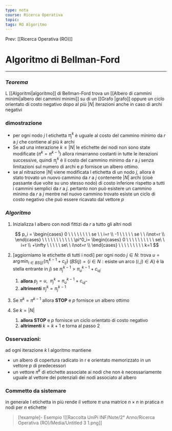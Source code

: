 ```yaml
---
type: nota
course: Ricerca Operativa
topic: 
tags: RO Algoritmo 
---
```


Prev: [[Ricerca Operativa (RO)]]

# Algoritmo di Bellman-Ford
---

### *Teorema*
L [[Algoritmi|algoritmo]] di Bellman-Ford trova un [[Albero di cammini minimi|albero dei cammini minimi]]  su di un [[Grafo |grafo]] oppure un ciclo orientato di costo negativo dopo al più $|N|$ iterazioni anche in caso di archi negativi

### dimostrazione

- per ogni nodo $j$ l etichetta $\pi^k_j$ è uguale al costo del cammino minimo da $r$  a $j$ che contiene al più $k$ archi
- Se ad una interazione $k \leq |N|$ le etichette dei nodi non sono state modificate $(\pi^k=\pi^{k-1})$ allora rimarranno costanti in tutte le iterazioni successive, quindi $\pi^k_j$ è il costo del cammino minimo da $r$ a $j$ senza limitazioni sul numero di archi e $p$ fornisce un albero ottimo.
- se al nitrazione $|N|$ viene modificata l etichetta di un nodo $j$, allora è stato trovato un nuovo cammino da $r$ a $j$ contenente $|N|$ archi (cioè passante due volte su uno stesso nodo) di costo inferiore rispetto a tutti i cammini semplici da $r$ a $j$. pertanto non può esistere un cammino minimo da $r$ a $j$  mentre nel nuovo cammino trovato esiste un ciclo di costo negativo che può essere ricavato dal vettore $p$

### *Algoritmo*

1. Inizializza l albero con nodi fittizi da $r$ a tutto gli altri nodi

    $$
    p_i =
    \begin{cases}
    0  \ \ \ \ \ \ \ \ se \ \ i=r \\
    -1  \ \ \ \ \ se \ \ i\not=r \\
    \end{cases}
    \ \ \ \ \ \ \ \ \ \ \
    \pi^0_i=
    \begin{cases}
    0  \ \ \ \ \ \ \ \ \ \ se\ \  i=r \\
    +\infty  \ \ \ \ \ se\ \ i\not=r \\
    \end{cases}
    \ \ \ \ \ \ \ \ \
    k=1
    $$

2. [aggiorniamo le etichette di tutti i nodi]
per ogni nodo $j \in N$:
        trova $u=\arg \min_{i\in BS(j)} \{ \pi^{k-1}_i+c_{ij}\}$
        ($BS(j) = \{i \in N: \text{esiste un arco }(i,j)\in A\}$ è la stella entrante in $j$)
 se $\pi^{k-1}_j > \pi^{k-1}_u+c_{uj}$
    1. **allora** $p_j = u,\ \  \pi^{k}_j =\pi^{k-1}_u+c_{uj}$-
    2. **altrimenti** $\pi^{k}_j =\pi^{k-1}_j$
3. Se $\pi^k=\pi^{k-1}$ allora **STOP** e $p$  fornisce un albero ottimo
4. Se $k=|N|$
    1. **allora** **STOP** e $p$ fornisce un ciclo orientato di costo negativo
    2. **altrimenti** $k=k+1$ e torna al passo 2

### Osservazioni:

ad ogni iterazione $k$ l algoritmo mantiene

- un albero di copertura radicato in r e orientato memorizzato in un vettore $p$ di predecessori
- un vettore $\pi^k$ di etichette associate ai nodi che non è necessariamente uguale al vettore dei potenziali dei nodi associato al albero

### Commetto da sistemare

in generale l etichetta in più rende il vettore $\pi$ una matrice $n \times n$ in pratica $n$ nodi per $n$  etichette

>[!example]-  Esempio
![[Raccolta UniPi INF/Note/2° Anno/Ricerca Operativa (RO)/Media/Untitled 3 1.png]]

